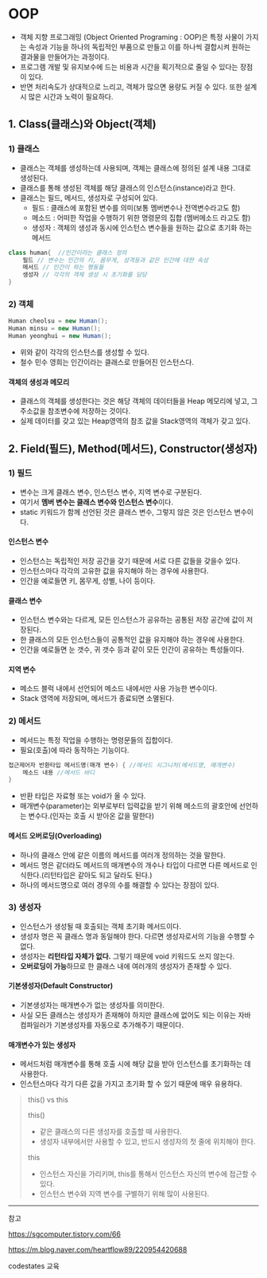 # OOP
* 객체 지향 프로그래밍 (Object Oriented Programing : OOP)은 특정 사물이 가지는 속성과 기능을 하나의 독립적인 부품으로 만들고 이를 하나씩 결합시켜 원하는 결과물을 만들어가는 과정이다.
* 프로그램 개발 및 유지보수에 드는 비용과 시간을 획기적으로 줄일 수 있다는 장점이 있다.
* 반면 처리속도가 상대적으로 느리고, 객체가 많으면 용량도 커질 수 있다. 또한 설계 시 많은 시간과 노력이 필요하다.

## 1. Class(클래스)와 Object(객체)
### 1) 클래스

* 클래스는 객체를 생성하는데 사용되며, 객체는 클래스에 정의된 설계 내용 그대로 생성된다.
* 클래스를 통해 생성된 객체를 해당 클래스의 인스턴스(instance)라고 한다.
* 클래스는 필드, 메서드, 생성자로 구성되어 있다.
  * 필드 : 클래스에 포함된 변수를 의미(보통 멤버변수나 전역변수라고도 함)
  * 메소드 : 어떠한 작업을 수행하기 위한 명령문의 집합 (멤버메소드 라고도 함)
  * 생성자 : 객체의 생성과 동시에 인스턴스 변수들을 원하는 값으로 초기화 하는 메서드
  
```java
class human{  //인간이라는 클래스 정의
    필드 // 변수는 인간의 키, 몸무게, 성격등과 같은 인간에 대한 속성
    메서드 // 인간이 하는 행동들
    생성자 // 각각의 객체 생성 시 초기화를 담당
}
```

### 2) 객체
```java
Human cheolsu = new Human(); 
Human minsu = new Human();
Human yeonghui = new Human();
```
* 위와 같이 각각의 인스턴스를 생성할 수 있다.
* 철수 민수 영희는 인간이라는 클래스로 만들어진 인스턴스다.
#### 객체의 생성과 메모리
* 클래스의 객체를 생성한다는 것은 해당 객체의 데이터들을 Heap 메모리에 넣고, 그 주소값을 참조변수에 저장하는 것이다.
* 실제 데이터를 갖고 있는 Heap영역의 참조 값을 Stack영역의 객체가 갖고 있다.


## 2. Field(필드), Method(메서드), Constructor(생성자)
### 1) 필드
* 변수는 크게 클래스 변수, 인스턴스 변수, 지역 변수로 구분된다.
* 여기서 **멤버 변수는 클래스 변수와 인스턴스 변수**이다.
* static 키워드가 함께 선언된 것은 클래스 변수, 그렇지 않은 것은 인스턴스 변수이다.
#### 인스턴스 변수
* 인스턴스는 독립적인 저장 공간을 갖기 때문에 서로 다른 값들을 갖을수 있다.
* 인스턴스마다 각각의 고유한 값을 유지해야 하는 경우에 사용한다.
* 인간을 예로들면 키, 몸무게, 성별, 나이 등이다.
#### 클래스 변수
* 인스턴스 변수와는 다르게, 모든 인스턴스가 공유하는 공통된 저장 공간에 값이 저장된다.
* 한 클래스의 모든 인스턴스들이 공통적인 값을 유지해야 하는 경우에 사용한다.
* 인간을 예로들면 눈 갯수, 귀 갯수 등과 같이 모든 인간이 공유하는 특성들이다.
#### 지역 변수
* 메소드 블럭 내에서 선언되어 메소드 내에서만 사용 가능한 변수이다.
* Stack 영역에 저장되며, 메서드가 종료되면 소멸된다.

### 2) 메서드
* 메서드는 특정 작업을 수행하는 명령문들의 집합이다.
* 필요(호출)에 따라 동작하는 기능이다.
```java
접근제어자 반환타입 메서드명(매개 변수) { //메서드 시그니처(메서드명, 매개변수)
    메소드 내용 //메서드 바디
}
```
* 반환 타입은 자료형 또는 void가 올 수 있다.
* 매개변수(parameter)는 외부로부터 입력값을 받기 위해 메소드의 괄호안에 선언하는 변수다.(인자는 호출 시 받아온 값을 말한다)


#### 메서드 오버로딩(Overloading)
* 하나의 클래스 안에 같은 이름의 메서드를 여러개 정의하는 것을 말한다.
* 메서드 명은 같더라도 메서드의 매개변수의 개수나 타입이 다르면 다른 메서드로 인식한다.(리턴타입은 같아도 되고 달라도 된다.)
* 하나의 메서드명으로 여러 경우의 수를 해결할 수 있다는 장점이 있다.

### 3) 생성자
* 인스턴스가 생성될 때 호출되는 객체 초기화 메서드이다.
* 생성자 명은 꼭 클래스 명과 동일해야 한다. 다르면 생성자로서의 기능을 수행할 수 없다.
* 생성자는 **리턴타입 자체가 없다.** 그렇기 때문에 void 키워드도 쓰지 않는다.
* **오버로딩이 가능**하므로 한 클래스 내에 여러개의 생성자가 존재할 수 있다.

#### 기본생성자(Default Constructor)
* 기본생성자는 매개변수가 없는 생성자를 의미한다.
* 사실 모든 클래스는 생성자가 존재해야 하지만 클래스에 없어도 되는 이유는 자바 컴파일러가 기본생성자를 자동으로 추가해주기 때문이다.

#### 매개변수가 있는 생성자
* 메서드처럼 매개변수를 통해 호출 시에 해당 값을 받아 인스턴스를 초기화하는 데 사용한다.
* 인스턴스마다 각기 다른 값을 가지고 초기화 할 수 있기 때문에 매우 유용하다.

> this() vs this
>
> this()
> * 같은 클래스의 다른 생성자를 호출할 때 사용한다.
> * 생성자 내부에서만 사용할 수 있고, 반드시 생성자의 첫 줄에 위치해야 한다.
>
> this
> * 인스턴스 자신을 가리키며, this를 통해서 인스턴스 자신의 변수에 접근할 수 있다.
> * 인스턴스 변수와 지역 변수를 구별하기 위해 많이 사용된다.




___
참고

https://sgcomputer.tistory.com/66

https://m.blog.naver.com/heartflow89/220954420688

codestates 교육